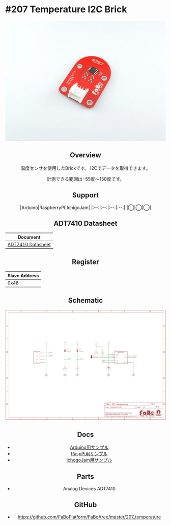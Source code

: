 # #207 Temperature I2C Brick

<center>

![](./img/207_temperature.jpg)
<!--COLORME-->

## Overview
温度センサを使用したBrickです。
I2Cでデータを取得できます。

計測できる範囲は−55度〜150度です。

## Support
|Arduino|RaspberryPI|IchigoJam|
|:--:|:--:|:--:|:--:|
|◯|◯|◯|

## ADT7410 Datasheet
| Document |
| -- |
| [ADT7410 Datasheet](http://www.analog.com/media/en/technical-documentation/data-sheets/ADT7410.pdf) |

## Register
| Slave Address |
| -- |
| 0x48 |

## Schematic
![](./img/207_temperature_sch.png)

## Docs

* [Arduino用サンプル](http://docs.fabo.io/fabo/arduino/brick_i2c/207_brick_i2c_temperature.html)
* [RaspPi用サンプル](http://docs.fabo.io/fabo/rasppi/brick_i2c/207_brick_i2c_temperature.html)
* [IchogoJam用サンプル](http://docs.fabo.io/fabo/ichigojam/brick_i2c/207_brick_i2c_temperature.html)

## Parts
- Analog Devices ADT7410

## GitHub
- https://github.com/FaBoPlatform/FaBo/tree/master/207_temperature

